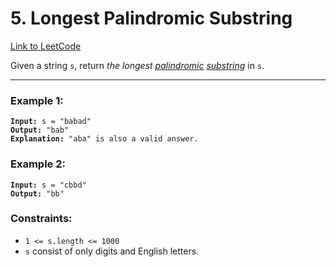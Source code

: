 # 5. Longest Palindromic Substring

[Link to LeetCode](https://leetcode.com/problems/longest-palindromic-substring/description/)

Given a string `s`, return <em>the longest [palindromic](../../helper-docs/palindromic.md) [substring](../../helper-docs/substring.md)</em> in `s`.

---

### Example 1:

<pre><code><strong>Input:</strong> s = "babad"
<strong>Output:</strong> "bab"
<strong>Explanation:</strong> "aba" is also a valid answer.</code></pre>

### Example 2:

<pre><code><strong>Input:</strong> s = "cbbd"
<strong>Output:</strong> "bb"</code></pre>

### Constraints:

* `1 <= s.length <= 1000`
* `s` consist of only digits and English letters.
